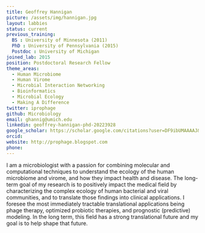 ```yaml
---
title: Geoffrey Hannigan
picture: /assets/img/hannigan.jpg
layout: labbies
status: current
previous_training:
  BS : University of Minnesota (2011)
  PhD : University of Pennsylvania (2015)
  Postdoc : University of Michigan
joined_lab: 2015
position: Postdoctoral Research Fellow
theme_areas:
  - Human Microbiome
  - Human Virome
  - Microbial Interaction Networking
  - Bioinformatics
  - Microbial Ecology
  - Making A Difference
twitter: iprophage
github: Microbiology
email: ghannig@umich.edu
linkedin: geoffrey-hannigan-phd-20223928
google_scholar: https://scholar.google.com/citations?user=DF9ibUMAAAAJ&hl=en
orcid:
website: http://prophage.blogspot.com
phone:
---
```


I am a microbiologist with a passion for combining molecular and computational techniques to understand the ecology of the human microbiome and virome, and how they impact health and disease. The long-term goal of my research is to positively impact the medical field by characterizing the complex ecology of human bacterial and viral communities, and to translate those findings into clinical applications. I foresee the most immediately tractable translational applications being phage therapy, optimized probiotic therapies, and prognostic (predictive) modeling. In the long term, this field has a strong translational future and my goal is to help shape that future.
